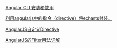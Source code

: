[Angular CLI 安装和使用](https://www.jianshu.com/p/327d88284abb)

[利用angularjs中的指令（directive）将echarts封装。](https://www.cnblogs.com/s313139232/p/7519693.html)

[AngularJS自定义Directive](https://www.cnblogs.com/wushangjue/p/4508764.html)

[AngularJS的Filter用法详解](https://www.cnblogs.com/wushangjue/p/4516107.html)

